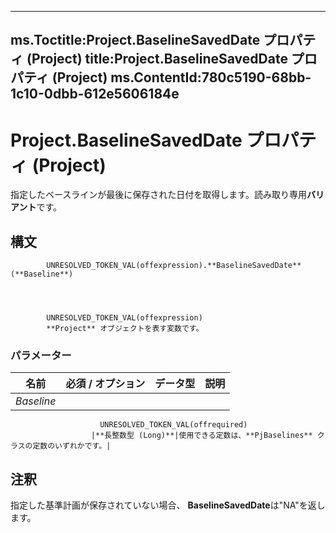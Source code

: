 

---
ms.Toctitle:Project.BaselineSavedDate プロパティ (Project)
title:Project.BaselineSavedDate プロパティ (Project)
ms.ContentId:780c5190-68bb-1c10-0dbb-612e5606184e
---
# Project.BaselineSavedDate プロパティ (Project)




指定したベースラインが最後に保存された日付を取得します。読み取り専用**バリアント**です。

## 構文

            UNRESOLVED_TOKEN_VAL(offexpression).**BaselineSavedDate**(**Baseline**)




            UNRESOLVED_TOKEN_VAL(offexpression)
            **Project** オブジェクトを表す変数です。

### パラメーター

|**名前**|**必須 / オプション**|**データ型**|**説明**|
|---|---|---|---|
|*Baseline*|
                        UNRESOLVED_TOKEN_VAL(offrequired)
                      |**長整数型 (Long)**|使用できる定数は、**PjBaselines** クラスの定数のいずれかです。|





## 注釈
指定した基準計画が保存されていない場合、 **BaselineSavedDate**は"NA"を返します。




